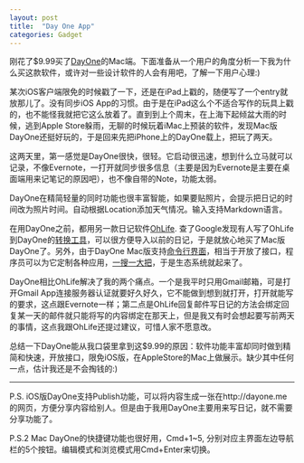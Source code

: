 ```yaml
---
layout: post
title:  "Day One App"
categories: Gadget
---
```

刚花了$9.99买了[DayOne](http://dayoneapp.com/)的Mac端。下面准备从一个用户的角度分析一下我为什么买这款软件，或许对一些设计软件的人会有用吧，了解一下用户心理:)

某次iOS客户端限免的时候戳了一下，还是在iPad上戳的，随便写了一个entry就放那儿了。没有同步iOS App的习惯。由于是在iPad这么个不适合写作的玩具上戳的，也不能怪我就把它这么放着了。直到到上个周末，在上海下起倾盆大雨的时候，逃到Apple Store躲雨，无聊的时候玩着iMac上预装的软件，发现Mac版DayOne还挺好玩的，于是回来先把iPhone上的DayOne载上，把玩了两天。

这两天里，第一感觉是DayOne很快，很轻。它启动很迅速，想到什么立马就可以记录，不像Evernote，一打开就同步很多信息（主要是因为Evernote是主要在桌面端用来记笔记的原因吧），也不像自带的Note，功能太弱。

DayOne在精简轻量的同时功能也很丰富智能，如果要贴照片，会提示把日记的时间改为照片时间。自动根据Location添加天气情况。输入支持Markdown语言。

在用DayOne之前，都用另一款日记软件[OhLife](www.ohlife.com). 查了Google发现有人写了OhLife到DayOne的[转换工具](http://boonejs.tumblr.com/post/15997927013/moving-from-ohlife-to-day-one)，可以很方便导入以前的日记，于是就放心地买了Mac版DayOne了。另外，由于DayOne Mac版支持[命令行界面](http://dayoneapp.com/tools/cli-man/)，相当于开放了接口，程序员可以为它定制各种应用，[一搜一大把](https://dayone.zendesk.com/hc/en-us/articles/200258954-Day-One-Tools)，于是生态系统就起来了。

DayOne相比OhLife解决了我的两个痛点。一个是我平时只用Gmail邮箱，可是打开Gmail App连接服务器认证就要好久好久，它不能做到想到就打开，打开就能写的要求，这点跟Evernote一样；第二点是OhLife回复邮件写日记的方法会绑定回复某一天的邮件就只能将写的内容绑定在那天上，但是我又有时会想起要写前两天的事情，这点我跟OhLife还提过建议，可惜人家不愿意改。

总结一下DayOne能从我口袋里拿到这$9.99的原因：软件功能丰富却同时做到精简和快速，开放接口，限免iOS版，在AppleStore的Mac上做展示。缺少其中任何一点，估计我还是不会掏钱的:)

---
P.S. iOS版DayOne支持Publish功能，可以将内容生成一张在http://dayone.me 的网页，方便分享内容给别人。但是由于我用DayOne主要用来写日记，就不需要分享功能了。

P.S.2 Mac DayOne的快捷键功能也很好用，Cmd+1~5, 分别对应主界面左边导航栏的5个按钮。编辑模式和浏览模式用Cmd+Enter来切换。